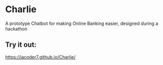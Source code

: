 # Charlie
A prototype Chatbot for making Online Banking easier, designed during a hackathon

## Try it out:
https://jacoder7.github.io/Charlie/
